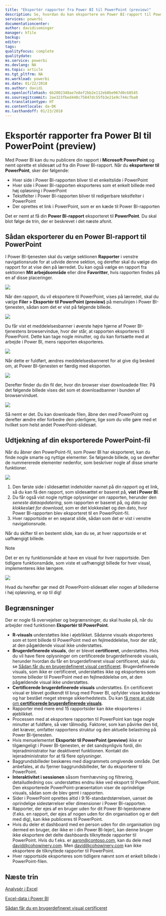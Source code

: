 ```yaml
---
title: "Eksportér rapporter fra Power BI til PowerPoint (preview)"
description: Se, hvordan du kan eksportere en Power BI-rapport til PowerPoint.
services: powerbi
documentationcenter: 
author: davidiseminger
manager: kfile
backup: 
editor: 
tags: 
qualityfocus: complete
qualitydate: 
ms.service: powerbi
ms.devlang: NA
ms.topic: article
ms.tgt_pltfrm: NA
ms.workload: powerbi
ms.date: 01/22/2018
ms.author: davidi
ms.openlocfilehash: 6b2002348ae7e8ef2bb2e112eb8be967d0c68545
ms.sourcegitcommit: 2ae323fbed440c75847dc55fb3e21e9c744cfba0
ms.translationtype: HT
ms.contentlocale: da-DK
ms.lasthandoff: 01/23/2018
---
```

# <a name="export-reports-from-power-bi-to-powerpoint-preview"></a>Eksportér rapporter fra Power BI til PowerPoint (preview)
Med Power BI kan du nu publicere din rapport i **Microsoft PowerPoint** og nemt oprette et slidesæt ud fra din Power BI-rapport. Når du **eksporterer til PowerPoint**, sker der følgende:

* Hver side i Power BI-rapporten bliver til et enkeltslide i PowerPoint
* Hver side i Power BI-rapporten eksporteres som et enkelt billede med høj opløsning i PowerPoint
* Tekstfelter i Power BI-rapporten bliver til redigerbare tekstfelter i PowerPoint
* Der oprettes et link i PowerPoint, som er en kæde til Power BI-rapporten

Det er nemt at få din **Power BI-rapport** eksporteret til **PowerPoint**. Du skal blot følge de trin, der er beskrevet i det næste afsnit.

## <a name="how-to-export-your-power-bi-report-to-powerpoint"></a>Sådan eksporterer du en Power BI-rapport til PowerPoint
I Power BI-tjenesten skal du vælge sektionen **Rapporter** i venstre navigationsrude for at udvide denne sektion, og derefter skal du vælge din rapport for at vise den på lærredet. Du kan også vælge en rapport fra sektionen **Mit arbejdsområde** eller dine **Favoritter**, hvis rapporten findes på en af disse placeringer.

![](media/service-publish-to-powerpoint/powerbi_to_powerpoint_0.png)

Når den rapport, du vil eksportere til PowerPoint, vises på lærredet, skal du vælge **Filer > Eksportér til PowerPoint (preview)** på menulinjen i Power BI-tjenesten, sådan som det er vist på følgende billede.

![](media/service-publish-to-powerpoint/powerbi_to_powerpoint_1.png)

Du får vist et meddelelsesbanner i øverste højre hjørne af Power BI-tjenestens browservindue, hvor der står, at rapporten eksporteres til PowerPoint. Dette kan tage nogle minutter, og du kan fortsætte med at arbejde i Power BI, mens rapporten eksporteres.

![](media/service-publish-to-powerpoint/powerbi_to_powerpoint_2.png)

Når dette er fuldført, ændres meddelelsesbanneret for at give dig besked om, at Power BI-tjenesten er færdig med eksporten.

![](media/service-publish-to-powerpoint/powerbi_to_powerpoint_3.png)

Derefter finder du din fil der, hvor din browser viser downloadede filer. På det følgende billede vises det som et downloadbanner i bunden af browservinduet.

![](media/service-publish-to-powerpoint/powerbi_to_powerpoint_4.png)

Så nemt er det. Du kan downloade filen, åbne den med PowerPoint og derefter ændre eller forbedre den yderligere, lige som du ville gøre med et hvilket som helst andet PowerPoint-slidesæt.

## <a name="checking-out-your-exported-powerpoint-file"></a>Udtjekning af din eksporterede PowerPoint-fil
Når du åbner den PowerPoint-fil, som Power BI har eksporteret, kan du finde nogle smarte og nyttige elementer. Se følgende billede, og se derefter de nummererede elementer nedenfor, som beskriver nogle af disse smarte funktioner.

![](media/service-publish-to-powerpoint/powerbi_to_powerpoint_5.png)

1. Den første side i slidesættet indeholder navnet på din rapport og et link, så du kan få den rapport, som slidesættet er baseret på, **vist i Power BI**.
2. Du får også vist nogle nyttige oplysninger om rapporten, herunder den *seneste dataopdatering*, som rapporten er baseret på, og *dato og klokkeslæt for download*, som er det klokkeslæt og den dato, hvor Power BI-rapporten blev eksporteret til en PowerPoint-fil.
3. Hver rapportside er en separat slide, sådan som det er vist i venstre navigationsrude.

Når du skifter til en bestemt slide, kan du se, at hver rapportside er et uafhængigt billede.

>[!NOTE]
> Det er en ny funktionsmåde at have en visual for hver rapportside. Den tidligere funktionsmåde, som viste et uafhængigt billede for hver visual, implementeres ikke længere. 
 

![](media/service-publish-to-powerpoint/powerbi_to_powerpoint_6.png)

Hvad du herefter gør med dit PowerPoint-slidesæt eller nogen af billederne i høj opløsning, er op til dig!

## <a name="limitations"></a>Begrænsninger
Der er nogle få overvejelser og begrænsninger, du skal huske på, når du arbejder med funktionen **Eksportér til PowerPoint**.

* **R-visuals** understøttes ikke i øjeblikket. Sådanne visuals eksporteres som et tomt billede til PowerPoint med en fejlmeddelelse, hvor der står, at den pågældende visual ikke understøttes.
* **Brugerdefinerede visuals**, der er blevet **certificeret**, understøttes. Hvis du vil have flere oplysninger om certificerede brugerdefinerede visuals, herunder hvordan du får en brugerdefineret visual certificeret, skal du se [Sådan får du en brugerdefineret visual certificeret](power-bi-custom-visuals-certified.md). Brugerdefinerede visuals, som ikke er certificeret, understøttes ikke og eksporteres som tomme billeder til PowerPoint med en fejlmeddelelse om, at den pågældende visual ikke understøttes.
* **Certificerede brugerdefinerede visuals** understøttes. En certificeret visual er blevet godkendt til brug med Power BI, opfylder visse kodekrav og har bestået meget strenge sikkerhedstests. Du kan [få mere at vide om **certificerede brugerdefinerede visuals**](power-bi-custom-visuals-certified.md).
* Rapporter med mere end 15 rapportsider kan ikke eksporteres i øjeblikket.
* Processen med at eksportere rapporten til PowerPoint kan tage nogle minutter at fuldføre, så vær tålmodig. Faktorer, som kan påvirke den tid, det kræver, omfatter rapportens struktur og den aktuelle belastning på Power BI-tjenesten.
* Hvis menuelementet **Eksportér til PowerPoint (preview)** ikke er tilgængeligt i Power BI-tjenesten, er det sandsynligvis fordi, din lejeradministrator har deaktiveret funktionen. Kontakt din lejeradministrator for at få flere oplysninger.
* Baggrundsbilleder beskæres med diagrammets omgivende område. Det anbefales, at du fjerner baggrundsbilleder, før du eksporterer til PowerPoint.
* **Interaktivitet i sessionen** såsom fremhævning og filtrering, detailudledning osv. understøttes endnu ikke ved eksport til PowerPoint. Den eksporterede PowerPoint-præsentation viser de oprindelige visuals, sådan som de blev gemt i rapporten.
* Sider i PowerPoint oprettes altid i 9:16-standardstørrelsen, uanset de oprindelige sidestørrelser eller dimensioner i Power BI-rapporten.
* Rapporter, der ejes af en bruger uden for dit Power BI-lejerdomæne (f.eks. en rapport, der ejes af nogen uden for din organisation og er delt med dig), kan ikke publiceres til PowerPoint.
* Hvis du deler et dashboard med en person uden for din organisation (og dermed en bruger, der ikke er i din Power BI-lejer), kan denne bruger ikke eksportere det delte dashboards tilknyttede rapporter til PowerPoint. Hvis du f.eks. er aaron@contoso.com, kan du dele med david@cohowinery.com. Men david@cohowinery.com kan ikke eksportere de tilknyttede rapporter til PowerPoint.
* Hver rapportside eksporteres som tidligere nævnt som et enkelt billede i PowerPoint-filen. 

## <a name="next-steps"></a>Næste trin
[Analysér i Excel](service-analyze-in-excel.md)

[Excel-data i Power BI](service-excel-workbook-files.md)

[Sådan får du en brugerdefineret visual certificeret](power-bi-custom-visuals-certified.md)

